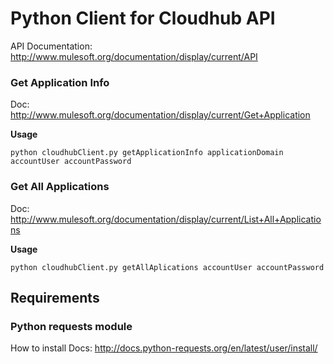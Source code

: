 # Python Client for Cloudhub API

API Documentation: http://www.mulesoft.org/documentation/display/current/API

### Get Application Info

Doc: http://www.mulesoft.org/documentation/display/current/Get+Application

**Usage** 
```
python cloudhubClient.py getApplicationInfo applicationDomain accountUser accountPassword
```

### Get All Applications

Doc: http://www.mulesoft.org/documentation/display/current/List+All+Applications

**Usage** 
```
python cloudhubClient.py getAllAplications accountUser accountPassword
```

## Requirements

### Python requests module

How to install Docs: http://docs.python-requests.org/en/latest/user/install/
